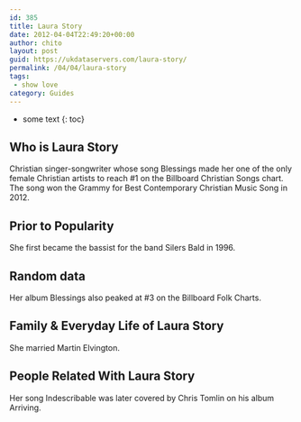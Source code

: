 ```yaml
---
id: 385
title: Laura Story
date: 2012-04-04T22:49:20+00:00
author: chito
layout: post
guid: https://ukdataservers.com/laura-story/
permalink: /04/04/laura-story
tags:
 - show love
category: Guides
---
```


* some text
{: toc}


## Who is  Laura Story
                  
                  
                  
Christian singer-songwriter whose song Blessings made her one of the only female Christian artists to reach #1 on the Billboard Christian Songs chart. The song won the Grammy for Best Contemporary Christian Music Song in 2012. 
                  
                
                
                
## Prior to Popularity 
                  
                  
                  
She first became the bassist for the band Silers Bald in 1996.
                  
                
                
                
## Random data 
                  
                  
                  
Her album Blessings also peaked at #3 on the Billboard Folk Charts.
                  
                
                
                
## Family & Everyday Life of Laura Story
                  
                  
                  
She married Martin Elvington. 
                  
                
                
                
## People Related With  Laura Story
                  
                  
                  
Her song Indescribable was later covered by Chris Tomlin on his album Arriving.
                  
                
              
            
          
          
          
    
    
  
